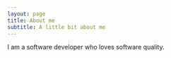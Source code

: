 ```yaml
---
layout: page
title: About me
subtitle: A little bit about me
---
```


I am a software developer who loves software quality.

